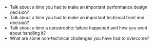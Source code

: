 - Talk about a time you had to make an important performance design decision?
- Talk about a time you had to make an important techincal front end decision?
- Talk about a time a catastrophic failure happened and how you went about handling it?
- What are some non-technical challenges you have had to overcome?
